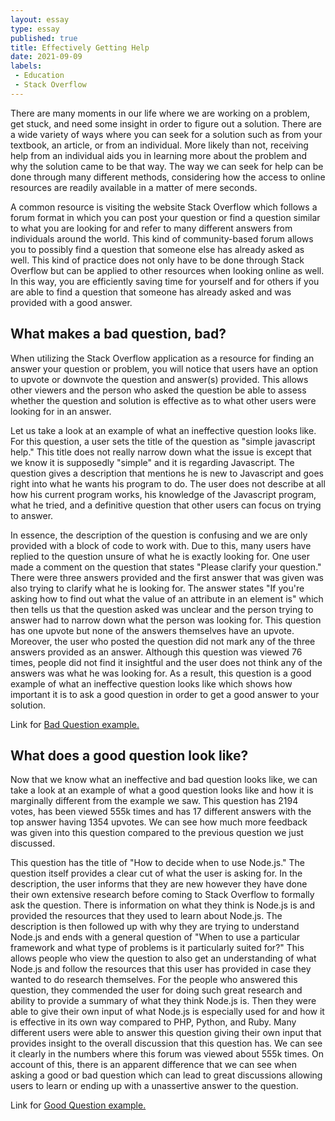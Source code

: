 ```yaml
---
layout: essay
type: essay
published: true
title: Effectively Getting Help
date: 2021-09-09
labels:
 - Education
 - Stack Overflow
---
```


There are many moments in our life where we are working on a problem, get stuck, and need some insight in order to figure out a solution. There are a wide variety of ways where you can seek for a solution such as from your textbook, an article, or from an individual. More likely than not, receiving help from an individual aids you in learning more about the problem and why the solution came to be that way. The way we can seek for help can be done through many different methods, considering how the access to online resources are readily available in a matter of mere seconds. 

A common resource is visiting the website Stack Overflow which follows a forum format in which you can post your question or find a question similar to what you are looking for and refer to many different answers from individuals around the world. This kind of community-based forum allows you to possibly find a question that someone else has already asked as well. This kind of practice does not only have to be done through Stack Overflow but can be applied to other resources when looking online as well. In this way, you are efficiently saving time for yourself and for others if you are able to find a question that someone has already asked and was provided with a good answer. 

## What makes a bad question, bad?
When utilizing the Stack Overflow application as a resource for finding an answer your question or problem, you will notice that users have an option to upvote or downvote the question and answer(s) provided. This allows other viewers and the person who asked the question be able to assess whether the question and solution is effective as to what other users were looking for in an answer. 

Let us take a look at an example of what an ineffective question looks like. For this question, a user sets the title of the question as "simple javascript help." This title does not really narrow down what the issue is except that we know it is supposedly "simple" and it is regarding Javascript. The question gives a description that mentions he is new to Javascript and goes right into what he wants his program to do. The user does not describe at all how his current program works, his knowledge of the Javascript program, what he tried, and a definitive question that other users can focus on trying to answer. 

In essence, the description of the question is confusing and we are only provided with a block of code to work with. Due to this, many users have replied to the question unsure of what he is exactly looking for. One user made a comment on the question that states "Please clarify your question." There were three answers provided and the first answer that was given was also trying to clarify what he is looking for. The answer states "If you're asking how to find out what the value of an attribute in an element is" which then tells us that the question asked was unclear and the person trying to answer had to narrow down what the person was looking for. This question has one upvote but none of the answers themselves have an upvote. Moreover, the user who posted the question did not mark any of the three answers provided as an answer. Although this question was viewed 76 times, people did not find it insightful and the user does not think any of the answers was what he was looking for. As a result, this question is a good example of what an ineffective question looks like which shows how important it is to ask a good question in order to get a good answer to your solution. 

Link for [Bad Question example.](https://stackoverflow.com/questions/6948765/simple-javascript-help)

## What does a good question look like?
Now that we know what an ineffective and bad question looks like, we can take a look at an example of what a good question looks like and how it is marginally different from the example we saw. This question has 2194 votes, has been viewed 555k times and has 17 different answers with the top answer having 1354 upvotes. We can see how much more feedback was given into this question compared to the previous question we just discussed. 

This question has the title of "How to decide when to use Node.js." The question itself provides a clear cut of what the user is asking for. In the description, the user informs that they are new however they have done their own extensive research before coming to Stack Overflow to formally ask the question. There is information on what they think is Node.js is and provided the resources that they used to learn about Node.js. The description is then followed up with why they are trying to understand Node.js and ends with a general question of "When to use a particular framework and what type of problems is it particularly suited for?" This allows people who view the question to also get an understanding of what Node.js and follow the resources that this user has provided in case they wanted to do research themselves. For the people who answered this question, they commended the user for doing such great research and ability to provide a summary of what they think Node.js is. Then they were able to give their own input of what Node.js is especially used for and how it is effective in its own way compared to PHP, Python, and Ruby. Many different users were able to answer this question giving their own input that provides insight to the overall discussion that this question has. We can see it clearly in the numbers where this forum was viewed about 555k times. On account of this, there is an apparent difference that we can see when asking a good or bad question which can lead to great discussions allowing users to learn or ending up with a unassertive answer to the question.

Link for [Good Question example.](https://stackoverflow.com/questions/5062614/how-to-decide-when-to-use-node-js)

&nbsp;
&nbsp;

